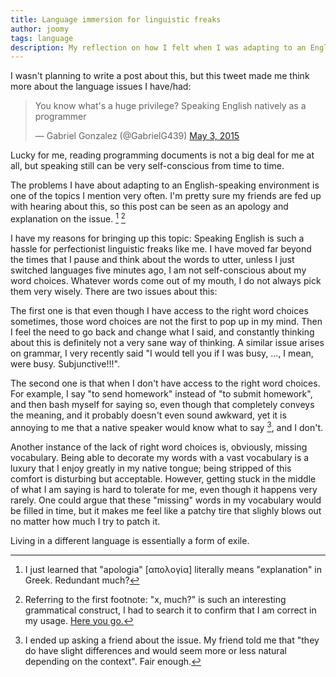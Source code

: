```yaml
---
title: Language immersion for linguistic freaks
author: joomy
tags: language
description: My reflection on how I felt when I was adapting to an English-speaking environment.
---
```


I wasn't planning to write a post about this, but this tweet made me think
more about the language issues I have/had:

<blockquote class="twitter-tweet" lang="en"><p lang="en" dir="ltr">You know what&#39;s a huge privilege? Speaking English natively as a programmer</p>&mdash; Gabriel Gonzalez (@GabrielG439) <a href="https://twitter.com/GabrielG439/status/594714266655031296">May 3, 2015</a></blockquote>
<script async src="http://platform.twitter.com/widgets.js" charset="utf-8"></script>

Lucky for me, reading programming documents is not a big deal for me at all, but
speaking still can be very self-conscious from time to time.

The problems I have about adapting to an English-speaking environment is
one of the topics I mention very often. I'm pretty sure my friends are
fed up with hearing about this, so this post can be seen as an apology and
explanation on the issue. [^fn-1] [^fn-2]

I have my reasons for bringing up this topic: Speaking English is such a
hassle for perfectionist linguistic freaks like me. I have moved far beyond
the times that I pause and think about the words to utter, unless I just
switched languages five minutes ago, I am not self-conscious about my word
choices. Whatever words come out of my mouth, I do not always pick them very
wisely. There are two issues about this:

The first one is that even though I have access to the right word choices
sometimes, those word choices are not the first to pop up in my mind.
Then I feel the need to go back and change what I said, and constantly thinking
about this is definitely not a very sane way of thinking.  A similar issue
arises on grammar, I very recently said "I would tell you if I was busy,
..., I mean, were busy. Subjunctive!!!".

The second one is that when I don't have access to the right word choices.
For example, I say "to send homework" instead of "to submit homework",
and then bash myself for saying so, even though that completely conveys the
meaning, and it probably doesn't even sound awkward, yet it is annoying to me
that a native speaker would know what to say [^fn-3], and I don't.

Another instance of the lack of right word choices is, obviously, missing
vocabulary. Being able to decorate my words with a vast vocabulary is a luxury
that I enjoy greatly in my native tongue; being stripped of this comfort is
disturbing but acceptable. However, getting stuck in the middle of what I am
saying is hard to tolerate for me, even though it happens very rarely.
One could argue that these "missing" words in my vocabulary would be filled in
time, but it makes me feel like a patchy tire that slighly blows out no
matter how much I try to patch it.

Living in a different language is essentially a form of exile.


[^fn-1]: I just learned that "apologia" [απολογία] literally means "explanation"
in Greek. Redundant much?
[^fn-2]: Referring to the first footnote: "x, much?" is such an interesting
grammatical construct, I had to search it to confirm that
I am correct in my usage. [Here you go.](http://languagehat.com/much/)
[^fn-3]: I ended up asking a friend about the issue. My friend told me that
"they do have slight differences and would seem more or less natural
depending on the context". Fair enough.
